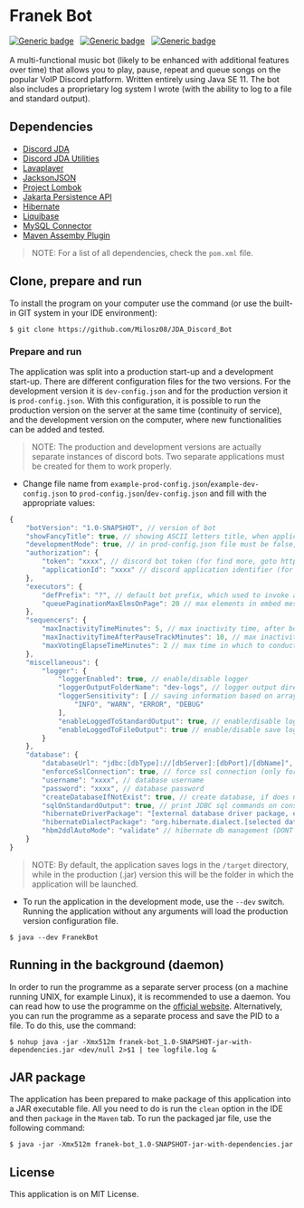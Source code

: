 # Franek Bot
[![Generic badge](https://img.shields.io/badge/Made%20in-Java%20SE%2011-1abc9c.svg)](https://www.java.com/en/)&nbsp;&nbsp;
[![Generic badge](https://img.shields.io/badge/Build%20with-Maven-green.svg)](https://maven.apache.org/)&nbsp;&nbsp;
[![Generic badge](https://img.shields.io/badge/Packaging-Fat%20jar-brown.svg)](https://maven.apache.org/)&nbsp;&nbsp;
<br><br>
A multi-functional music bot (likely to be enhanced with additional features over time) that allows you to play, pause, repeat and queue songs on the popular VoIP Discord platform. Written entirely using Java SE 11. The bot also includes a proprietary log system I wrote (with the ability to log to a file and standard output).

## Dependencies
- [Discord JDA](https://github.com/DV8FromTheWorld/JDA)
- [Discord JDA Utilities](https://github.com/JDA-Applications/JDA-Utilities)
- [Lavaplayer](https://github.com/sedmelluq/lavaplayer)
- [JacksonJSON](https://github.com/FasterXML/jackson)
- [Project Lombok](https://projectlombok.org/)
- [Jakarta Persistence API](https://jakarta.ee/specifications/persistence/3.0/)
- [Hibernate](https://hibernate.org/)
- [Liquibase](https://www.liquibase.org/)
- [MySQL Connector](https://mvnrepository.com/artifact/mysql/mysql-connector-java)
- [Maven Assemby Plugin](https://maven.apache.org/plugins/maven-assembly-plugin/)
> NOTE: For a list of all dependencies, check the `pom.xml` file.
## Clone, prepare and run
To install the program on your computer use the command (or use the built-in GIT system in your IDE environment):
```
$ git clone https://github.com/Milosz08/JDA_Discord_Bot
```
### Prepare and run
The application was split into a production start-up and a development start-up. There are different configuration files for the two versions. For the development version it is `dev-config.json` and for the production version it is `prod-config.json`.
With this configuration, it is possible to run the production version on the server at the same time (continuity of service), and the development version on the computer, where new functionalities can be added and tested.
> NOTE: The production and development versions are actually separate instances of discord bots. Two separate applications must be created for them to work properly.
* Change file name from `example-prod-config.json`/`example-dev-config.json` to `prod-config.json`/`dev-config.json` and fill with the appropriate values:
```js
{
    "botVersion": "1.0-SNAPSHOT", // version of bot
    "showFancyTitle": true, // showing ASCII letters title, when application starting
    "developmentMode": true, // in prod-config.json file must be false, in dev-config.json must be true
    "authorization": {
        "token": "xxxx", // discord bot token (for find more, goto https://discord.com/developers/)
        "applicationId": "xxxx" // discord application identifier (for find more, goto https://discord.com/developers/)
    },
    "executors": {
        "defPrefix": "?", // default bot prefix, which used to invoke all commands
        "queuePaginationMaxElmsOnPage": 20 // max elements in embed message on single page
    },
    "sequencers": {
        "maxInactivityTimeMinutes": 5, // max inactivity time, after bot leaving voice channel (if less than 0, not leave)
        "maxInactivityTimeAfterPauseTrackMinutes": 10, // max inactivity time (also empty channel) after bot leave
        "maxVotingElapseTimeMinutes": 2 // max time in which to conduct the vote (if less than 0, no maximum time)
    },
    "miscellaneous": {
        "logger": {
            "loggerEnabled": true, // enable/disable logger
            "loggerOutputFolderName": "dev-logs", // logger output directory
            "loggerSensitivity": [ // saving information based on array parameters
                "INFO", "WARN", "ERROR", "DEBUG"
            ],
            "enableLoggedToStandardOutput": true, // enable/disable logging values in console
            "enableLoggedToFileOutput": true // enable/disable save logs into .log files
        }
    },
    "database": {
        "databaseUrl": "jdbc:[dbType]://[dbServer]:[dbPort]/[dbName]", // two db instances for dev and prod version
        "enforceSslConnection": true, // force ssl connection (only for production mode)
        "username": "xxxx", // database username
        "password": "xxxx", // database password
        "createDatabaseIfNotExist": true, // create database, if does not exist
        "sqlOnStandardOutput": true, // print JDBC sql commands on console
        "hibernateDriverPackage": "[external database driver package, ex. com.mysql.cj.jdbc.Driver]",
        "hibernateDialectPackage": "org.hibernate.dialect.[selected database dialect]",
        "hbm2ddlAutoMode": "validate" // hibernate db management (DONT USE AUTO!!!, use NONE/VALIDATE)
    }
}
```

> NOTE: By default, the application saves logs in the `/target` directory, while in the production (.jar) version this will be the folder in which the application will be launched.
* To run the application in the development mode, use the `--dev` switch. Running the application without any arguments will load the production version configuration file.
```
$ java --dev FranekBot
```

## Running in the background (daemon)
In order to run the programme as a separate server process (on a machine running UNIX, for example Linux), it is recommended to use a daemon. You can read how to use the programme on the [official website](https://manpages.ubuntu.com/manpages/kinetic/en/man1/daemon.1.html). Alternatively, you can run the programme as a separate process and save the PID to a file. To do this, use the command:
```
$ nohup java -jar -Xmx512m franek-bot_1.0-SNAPSHOT-jar-with-dependencies.jar <dev/null 2>$1 | tee logfile.log &
```

## JAR package
The application has been prepared to make package of this application into a JAR executable file. All you need to do is run the `clean` option in the IDE and then `package` in the `Maven` tab. To run the packaged jar file, use the following command:
```
$ java -jar -Xmx512m franek-bot_1.0-SNAPSHOT-jar-with-dependencies.jar
```
## License
This application is on MIT License.

